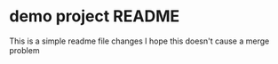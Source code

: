 # demo project README

This is a simple readme file
changes
I hope this doesn't cause a merge problem

